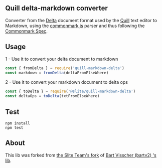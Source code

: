 ## Quill delta-markdown converter
Converter from the [Delta](https://quilljs.com/docs/delta/) document format used by the [Quill](https://quilljs.com/) 
text editor to Markdown, using the [commonmark.js](https://github.com/commonmark/commonmark.js/) parser and thus 
following the [Commonmark Spec](https://spec.commonmark.org/).

## Usage

1 - Use it to convert your delta document to markdown
```javascript
const { fromDelta } = require('quill-markdown-delta')
const markdown = fromDelta(deltaFromElseWhere)
```

2 - Use it to convert your markdown document to delta ops
```javascript
const { toDelta } = require('@slite/quill-markdown-delta')
const deltaOps = toDelta(txtFromElseWhere)
```

## Test

```
npm install
npm test
```

## About

This lib was forked from [the Slite Team's fork](https://github.com/sliteteam/quill-delta-markdown) of 
[Bart Visscher (bartv2) 's lib](https://github.com/bartv2/quill-delta-markdown).
